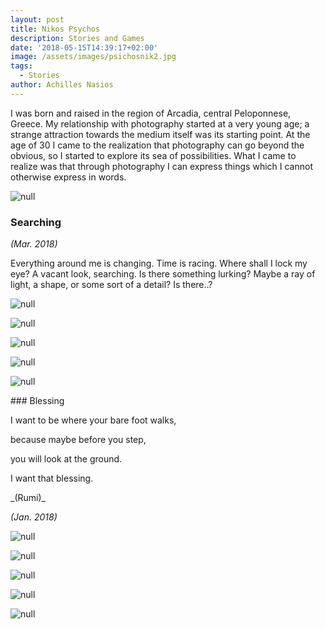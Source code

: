 ```yaml
---
layout: post
title: Nikos Psychos
description: Stories and Games
date: '2018-05-15T14:39:17+02:00'
image: /assets/images/psichosnik2.jpg
tags:
  - Stories
author: Achilles Nasios
---
```

I was born and raised in the region of Arcadia, central Peloponnese, Greece. My relationship with photography started at a very young age; a strange attraction towards the medium itself was its starting point. At the age of 30 I came to the realization that photography can go beyond the obvious, so I started to explore its sea of possibilities. What I came to realize was that through photography I can express things which I cannot otherwise express in words.

![null](/assets/images/psichosn-present-met.jpg#full)

### Searching

_(Mar. 2018)_

Everything around me is changing.
Time is racing.
Where shall I lock my eye? 
A vacant look, searching.
Is there something lurking?
Maybe a ray of light,
a shape,
or some sort of a detail?
Is there..? 

![null](/assets/images/psychosn_met11.jpg)

![null](/assets/images/psychosn_met12.jpg)

![null](/assets/images/psychosn_met13.jpg)

![null](/assets/images/psychosn_met14.jpg)

![null](/assets/images/psichosn-presentation.jpg#full)



\### Blessing

I want to be where your bare foot walks,

because maybe before you step,

you will look at the ground.

I want that blessing.

\_(Rumi)\_

_(Jan. 2018)_

![null](/assets/images/psichosnik1.jpg)

![null](/assets/images/psichosnik2.jpg)

![null](/assets/images/psichosnik3.jpg)

![null](/assets/images/psichosnik4.jpg)

![null](/assets/images/psichosnik5.jpg)
